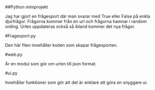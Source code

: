 ##Python miniprojekt

Jag har gjort en frågesport där man svarar med True eller False på enkla djurfrågor. Frågorna kommer från en url och frågorna hamnar i random ording. Urlen uppdateras också så ibland kommer det nya frågor. 

#Fragesport.py

Den här filen innehåller koden som skapar frågesporten.

#web.py

Är en modul som gör om urlen till json format.

#ui.py

Innehåller funktioner som gör att det är enklare att göra en snyggare ui.